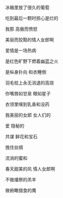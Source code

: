 冰箱里放了很久的葡萄

吃到最后一颗时担心是烂的



我那 高傲而愤怒

美丽而狡黠的情人女郎啊

爱情是一场热病

是红色旷野下燃着幽蓝之火

是纵身扑向 和衣睡倒

羽毛枕上永无消退的高烧

你嘴唇如甘泉 眼如星子

衣领里嗅到乳香和没药

我美丽的女郎 女人们的

爱 隐秘的

共谋 鲜花和宝石

挽住丝绸

流淌的蜜和

春天甜美的风 情人女郎啊

不做燔祭的羔羊

做俯瞰猎食的鹰